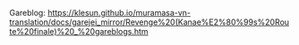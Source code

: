 Gareblog: https://klesun.github.io/muramasa-vn-translation/docs/garejei_mirror/Revenge%20(Kanae%E2%80%99s%20Route%20finale)%20_%20gareblogs.htm